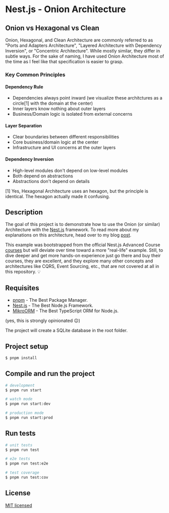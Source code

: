 # Nest.js - Onion Architecture

## Onion vs Hexagonal vs Clean

Onion, Hexagonal, and Clean Architecture are commonly referred to as "Ports and Adapters Architecture", 
"Layered Architecture with Dependency Inversion", or "Concentric Architecture". While mostly similar, 
they differ in subtle ways. For the sake of naming, I have used Onion Architecture most of the time 
as I feel like that specification is easier to grasp.

### Key Common Principles

#### Dependency Rule

- Dependencies always point inward (we visualize these architctures as a circle[1] with the domain at the center)
- Inner layers know nothing about outer layers
- Business/Domain logic is isolated from external concerns

#### Layer Separation

- Clear boundaries between different responsibilities
- Core business/domain logic at the center
- Infrastructure and UI concerns at the outer layers

#### Dependency Inversion

- High-level modules don't depend on low-level modules
- Both depend on abstractions
- Abstractions don't depend on details

[1] Yes, Hexagonal Architecture uses an hexagon, but the principle is identical. The hexagon actually made it confusing.

## Description

The goal of this project is to demonstrate how to use the Onion (or similar) Architecture with the 
[Nest.js](https://github.com/nestjs/nest) framework. To read more about my explanations on this 
architecture, head over to my blog [post](https://wowww.ch).

This example was bootstrapped from the official Nest.js Advanced Course [courses](https://courses.nestjs.com/) but will
deviate over time toward a more "real-life" example. Still, to dive deeper and get more hands-on experience just go there and buy 
their courses, they are excellent, and they explore many other concepts and architectures like CQRS, Event Sourcing, 
etc., that are not covered at all in this repository. 💡

## Requisites

- [pnpm](https://pnpm.io/) - The Best Package Manager.
- [Nest.js](https://nestjs.com/) - The Best Node.js Framework.
- [MikroORM](https://mikro-orm.io) - The Best TypeScript ORM for Node.js.

(yes, this is strongly opinionated 😉)

The project will create a SQLite database in the root folder.

## Project setup

```bash
$ pnpm install
```

## Compile and run the project

```bash
# development
$ pnpm run start

# watch mode
$ pnpm run start:dev

# production mode
$ pnpm run start:prod
```

## Run tests

```bash
# unit tests
$ pnpm run test

# e2e tests
$ pnpm run test:e2e

# test coverage
$ pnpm run test:cov
```

## License

[MIT licensed](https://github.com/nestjs/nest/blob/master/LICENSE)
